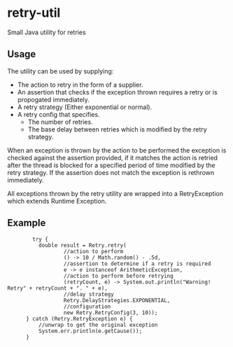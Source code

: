 # retry-util
Small Java utility for retries

## Usage

The utility can be used by supplying:
- The action to retry in the form of a supplier.
- An assertion that checks if the exception thrown requires a retry or is propogated immediately.
- A retry strategy (Either exponential or normal).
- A retry config that specifies.
  - The number of retries.
  - The base delay between retries which is modified by the retry strategy.
  
When an exception is thrown by the action to be performed the exception is checked against the assertion provided, if it matches the action is retried after the thread is blocked for a specified period of time modified by the retry strategy. If the assertion does not match the exception is rethrown immediately. 

All exceptions thrown by the retry utility are wrapped into a RetryException which extends Runtime Exception. 
 
 ## Example
  ```
          try {
            double result = Retry.retry(
                    //action to perform
                    () -> 10 / Math.random() - .5d,
                    //assertion to determine if a retry is required
                    e -> e instanceof ArithmeticException,
                    //action to perform before retrying
                    (retryCount, e) -> System.out.println("Warning! Retry" + retryCount + ". " + e),
                    //delay strategy
                    Retry.DelayStrategies.EXPONENTIAL,
                    //configuration
                    new Retry.RetryConfig(3, 10));
        } catch (Retry.RetryException e) {
            //unwrap to get the original exception
            System.err.println(e.getCause());
        }


```
